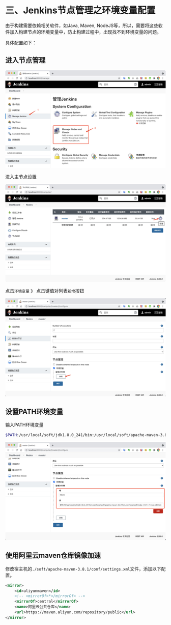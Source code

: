 # 三、Jenkins节点管理之环境变量配置

由于构建需要依赖相关软件，如Java, Maven, NodeJS等，所以，需要将这些软件加入构建节点的环境变量中，防止构建过程中，出现找不到环境变量的问题。

具体配置如下：

## 进入节点管理

![image-20210619153445065](./assets/008i3skNgy1grnmcf0yvqj31d30u0gx7.jpg)

进入主节点设置

![image-20210619153525907](./assets/008i3skNgy1grnm4wkrekj31d30u0gt7.jpg)

点击`环境变量` 》 点击键值对列表`新增`按钮

![image-20210619153621877](./assets/008i3skNgy1grnmcjz914j31d30u0tg3.jpg)

## 设置PATH环境变量

输入PATH环境变量

```bash
$PATH:/usr/local/soft/jdk1.8.0_241/bin:/usr/local/soft/apache-maven-3.8.1/bin:/usr/local/soft/node-v14.17.1-linux-x64/bin
```


![image-20210619154029553](./assets/008i3skNgy1grnma5zdeqj31d30u0gs9.jpg)

## 使用阿里云maven仓库镜像加速

修改宿主机的`./soft/apache-maven-3.8.1/conf/settings.xml`文件，添加以下配置。

```xml
<mirror>
    <id>aliyunmaven</id>
    <!-- <mirrorOf>*</mirrorOf> -->
    <mirrorOf>central</mirrorOf>
    <name>阿里云公共仓库</name>
    <url>https://maven.aliyun.com/repository/public</url>
</mirror>
```

